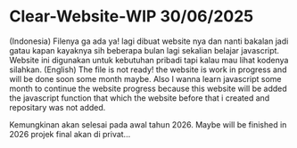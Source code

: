 # Clear-Website-WIP 30/06/2025
(Indonesia) Filenya ga ada ya! lagi dibuat website nya dan nanti bakalan jadi gatau kapan kayaknya sih beberapa bulan lagi sekalian belajar javascript. Website ini digunakan untuk kebutuhan pribadi tapi kalau mau lihat kodenya silahkan. (English) The file is not ready! the website is work in progress and will be done soon some month maybe. Also I wanna learn javascript some month to continue the website progress because this website will be added the javascript function that which the website before that i created and repositary was not added. 

Kemungkinan akan selesai pada awal tahun 2026. Maybe will be finished in 2026
projek final akan di privat...
